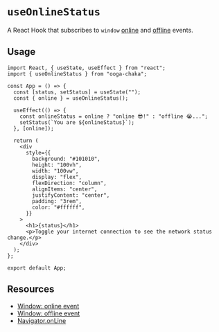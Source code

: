 # `useOnlineStatus`

A React Hook that subscribes to `window` [online](https://developer.mozilla.org/en-US/docs/Web/API/Window/online_event) and [offline](https://developer.mozilla.org/en-US/docs/Web/API/Window/offline_event) events.

## Usage

```tsx
import React, { useState, useEffect } from "react";
import { useOnlineStatus } from "ooga-chaka";

const App = () => {
  const [status, setStatus] = useState("");
  const { online } = useOnlineStatus();

  useEffect(() => {
    const onlineStatus = online ? "online 😎!" : "offline 😭...";
    setStatus(`You are ${onlineStatus}`);
  }, [online]);

  return (
    <div
      style={{
        background: "#101010",
        height: "100vh",
        width: "100vw",
        display: "flex",
        flexDirection: "column",
        alignItems: "center",
        justifyContent: "center",
        padding: "3rem",
        color: "#ffffff",
      }}
    >
      <h1>{status}</h1>
      <p>Toggle your internet connection to see the network status change.</p>
    </div>
  );
};

export default App;
```

## Resources

- [Window: online event](https://developer.mozilla.org/en-US/docs/Web/API/Window/online_event)
- [Window: offline event](https://developer.mozilla.org/en-US/docs/Web/API/Window/offline_event)
- [Navigator.onLine](https://developer.mozilla.org/en-US/docs/Web/API/NavigatorOnLine/onLine)
